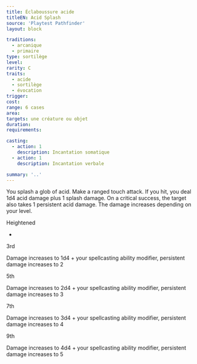 ```yaml
---
title: Éclaboussure acide
titleEN: Acid Splash
source: 'Playtest Pathfinder'
layout: block

traditions:
  - arcanique
  - primaire
type: sortilège
level: 
rarity: C
traits:
  - acide
  - sortilège
  - évocation
trigger: 
cost: 
range: 6 cases
area: 
targets: une créature ou objet
duration: 
requirements: 

casting:
  - action: 1
    description: Incantation somatique
  - action: 1
    description: Incantation verbale

summary: '..'
---
```

You splash a glob of acid. Make a ranged touch attack. If you hit, you deal 1d4 acid damage plus 1 splash damage. On a critical success, the target also takes 1 persistent acid damage. The damage increases depending on your level.

Heightened

-

3rd

Damage increases to 1d4 + your spellcasting ability modifier, persistent damage increases to 2

5th

Damage increases to 2d4 + your spellcasting ability modifier, persistent damage increases to 3

7th

Damage increases to 3d4 + your spellcasting ability modifier, persistent damage increases to 4

9th

Damage increases to 4d4 + your spellcasting ability modifier, persistent damage increases to 5